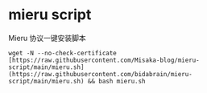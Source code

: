 # mieru script

Mieru 协议一键安装脚本

```shell
wget -N --no-check-certificate [https://raw.githubusercontent.com/Misaka-blog/mieru-script/main/mieru.sh](https://raw.githubusercontent.com/bidabrain/mieru-script/main/mieru.sh) && bash mieru.sh
```
